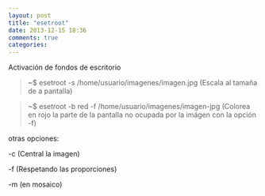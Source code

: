 ```yaml
---
layout: post
title: "esetroot"
date: 2013-12-15 18:36
comments: true
categories: 
---
```

Activación de fondos de escritorio

>~$ esetroot -s /home/usuario/imagenes/imagen.jpg (Escala al tamaña de a pantalla)

>~$ esetroot -b red -f /home/usuario/imagenes/imagen-jpg (Colorea en rojo la parte de la pantalla no ocupada por la imágen con la opción -f)

otras opciones:

-c (Central la imagen)

-f (Respetando las proporciones)

-m (en mosaico)

